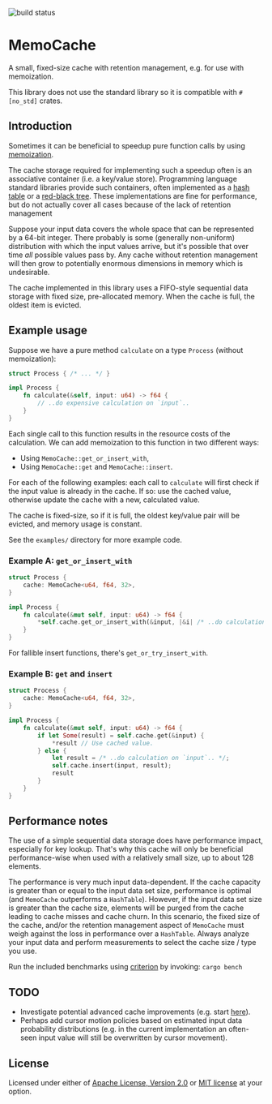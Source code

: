 ![build status](https://github.com/krisvanrens/memo-cache-rs/actions/workflows/build-and-test.yml/badge.svg)

# MemoCache

A small, fixed-size cache with retention management, e.g. for use with memoization.

This library does not use the standard library so it is compatible with `#[no_std]` crates.

## Introduction

Sometimes it can be beneficial to speedup pure function calls by using [memoization](https://en.wikipedia.org/wiki/Memoization).

The cache storage required for implementing such a speedup often is an associative container (i.e. a key/value store).
Programming language standard libraries provide such containers, often implemented as a [hash table](https://en.wikipedia.org/wiki/Hash_table) or a [red-black tree](https://en.wikipedia.org/wiki/Red%E2%80%93black_tree).
These implementations are fine for performance, but do not actually cover all cases because of the lack of retention management

Suppose your input data covers the whole space that can be represented by a 64-bit integer.
There probably is some (generally non-uniform) distribution with which the input values arrive, but it's possible that over time _all_ possible values pass by.
Any cache without retention management will then grow to potentially enormous dimensions in memory which is undesirable.

The cache implemented in this library uses a FIFO-style sequential data storage with fixed size, pre-allocated memory.
When the cache is full, the oldest item is evicted.

## Example usage

Suppose we have a pure method `calculate` on a type `Process` (without memoization):

```rs
struct Process { /* ... */ }

impl Process {
    fn calculate(&self, input: u64) -> f64 {
        // ..do expensive calculation on `input`..
    }
}
```

Each single call to this function results in the resource costs of the calculation.
We can add memoization to this function in two different ways:

- Using `MemoCache::get_or_insert_with`,
- Using `MemoCache::get` and `MemoCache::insert`.

For each of the following examples: each call to `calculate` will first check if the input value is already in the cache.
If so: use the cached value, otherwise update the cache with a new, calculated value.

The cache is fixed-size, so if it is full, the oldest key/value pair will be evicted, and memory usage is constant.

See the `examples/` directory for more example code.

### Example A: `get_or_insert_with`

```rs
struct Process {
    cache: MemoCache<u64, f64, 32>,
}

impl Process {
    fn calculate(&mut self, input: u64) -> f64 {
        *self.cache.get_or_insert_with(&input, |&i| /* ..do calculation on `input`.. */)
    }
}
```

For fallible insert functions, there's `get_or_try_insert_with`.

### Example B: `get` and `insert`

```rs
struct Process {
    cache: MemoCache<u64, f64, 32>,
}

impl Process {
    fn calculate(&mut self, input: u64) -> f64 {
        if let Some(result) = self.cache.get(&input) {
            *result // Use cached value.
        } else {
            let result = /* ..do calculation on `input`.. */;
            self.cache.insert(input, result);
            result
        }
    }
}
```

## Performance notes

The use of a simple sequential data storage does have performance impact, especially for key lookup.
That's why this cache will only be beneficial performance-wise when used with a relatively small size, up to about 128 elements.

The performance is very much input data-dependent.
If the cache capacity is greater than or equal to the input data set size, performance is optimal (and `MemoCache` outperforms a `HashTable`).
However, if the input data set size is greater than the cache size, elements will be purged from the cache leading to cache misses and cache churn.
In this scenario, the fixed size of the cache, and/or the retention management aspect of `MemoCache` must weigh against the loss in performance over a `HashTable`.
Always analyze your input data and perform measurements to select the cache size / type you use.

Run the included benchmarks using [criterion](https://crates.io/crates/criterion) by invoking: `cargo bench`

## TODO

- Investigate potential advanced cache improvements (e.g. start [here](https://en.wikipedia.org/wiki/Cache_replacement_policies)).
- Perhaps add cursor motion policies based on estimated input data probability distributions (e.g. in the current implementation an often-seen input value will still be overwritten by cursor movement).

## License

Licensed under either of [Apache License, Version 2.0](LICENSE-APACHE) or [MIT license](LICENSE-MIT) at your option.
